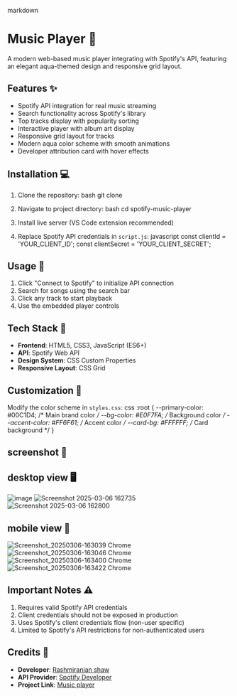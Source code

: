 markdown
# Music Player 🎵

A modern web-based music player integrating with Spotify's API, featuring an elegant aqua-themed design and responsive grid layout.



## Features ✨
- Spotify API integration for real music streaming
- Search functionality across Spotify's library
- Top tracks display with popularity sorting
- Interactive player with album art display
- Responsive grid layout for tracks
- Modern aqua color scheme with smooth animations
- Developer attribution card with hover effects

## Installation 💻
1. Clone the repository:
bash
git clone 


2. Navigate to project directory:
bash
cd spotify-music-player


3. Install live server (VS Code extension recommended)

4. Replace Spotify API credentials in `script.js`:
javascript
const clientId = 'YOUR_CLIENT_ID';
const clientSecret = 'YOUR_CLIENT_SECRET';


## Usage 🚀
1. Click "Connect to Spotify" to initialize API connection
2. Search for songs using the search bar
3. Click any track to start playback
4. Use the embedded player controls

## Tech Stack 🔧
- **Frontend**: HTML5, CSS3, JavaScript (ES6+)
- **API**: Spotify Web API
- **Design System**: CSS Custom Properties
- **Responsive Layout**: CSS Grid

## Customization 🎨
Modify the color scheme in `styles.css`:
css
:root {
  --primary-color: #00C1D4;       /* Main brand color */
  --bg-color: #E0F7FA;            /* Background color */
  --accent-color: #FF6F61;        /* Accent color */
  --card-bg: #FFFFFF;             /* Card background */
}

## screenshot 📸 
 ## desktop view 🖥
![image](https://github.com/user-attachments/assets/d6faafb5-c6e2-47dd-8363-898b4f69d370)
![Screenshot 2025-03-06 162735](https://github.com/user-attachments/assets/8e911a39-bf43-4869-b868-be78c3f00a78)
![Screenshot 2025-03-06 162800](https://github.com/user-attachments/assets/dec6acf4-8477-4e3d-8697-00284f0098a7)


 ## mobile view 📱 
![Screenshot_20250306-163039 Chrome](https://github.com/user-attachments/assets/fa49e260-8ec0-4083-8f64-cd69a9110a04)
![Screenshot_20250306-163046 Chrome](https://github.com/user-attachments/assets/eaca3bae-e584-458c-b305-ac11a681e69c)
![Screenshot_20250306-163400 Chrome](https://github.com/user-attachments/assets/061e4a23-2fc1-4e94-b1f9-485edb0500e7)
![Screenshot_20250306-163422 Chrome](https://github.com/user-attachments/assets/da9a4ae5-9f1b-4d6b-868d-a8c625a54071)

## Important Notes ⚠
1. Requires valid Spotify API credentials
2. Client credentials should not be exposed in production
3. Uses Spotify's client credentials flow (non-user specific)
4. Limited to Spotify's API restrictions for non-authenticated users

## Credits 🙌
- **Developer**: [Rashmiranjan shaw](https://github.com/Rashmiranjan07)
- **API Provider**: [Spotify Developer](https://developer.spotify.com)
- **Project Link**: [Music player](https://dapper-baklava-9c94cf.netlify.app/)




